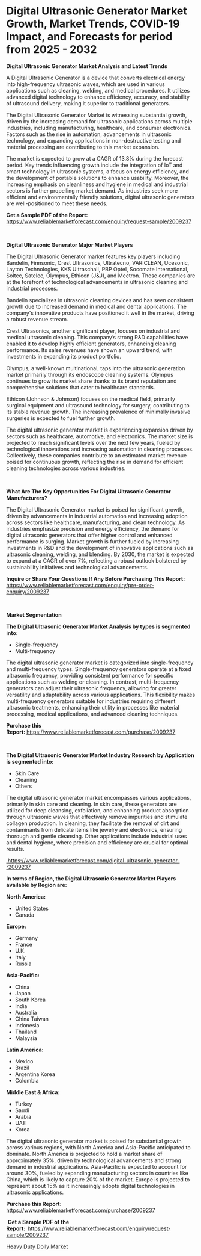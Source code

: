 <p><h1>Digital Ultrasonic Generator Market Growth, Market Trends, COVID-19 Impact, and Forecasts for period from 2025 - 2032</h1></p><p><strong>Digital Ultrasonic Generator Market Analysis and Latest Trends</strong></p>
<p><p>A Digital Ultrasonic Generator is a device that converts electrical energy into high-frequency ultrasonic waves, which are used in various applications such as cleaning, welding, and medical procedures. It utilizes advanced digital technology to enhance efficiency, accuracy, and stability of ultrasound delivery, making it superior to traditional generators.</p><p>The Digital Ultrasonic Generator Market is witnessing substantial growth, driven by the increasing demand for ultrasonic applications across multiple industries, including manufacturing, healthcare, and consumer electronics. Factors such as the rise in automation, advancements in ultrasonic technology, and expanding applications in non-destructive testing and material processing are contributing to this market expansion. </p><p>The market is expected to grow at a CAGR of 13.8% during the forecast period. Key trends influencing growth include the integration of IoT and smart technology in ultrasonic systems, a focus on energy efficiency, and the development of portable solutions to enhance usability. Moreover, the increasing emphasis on cleanliness and hygiene in medical and industrial sectors is further propelling market demand. As industries seek more efficient and environmentally friendly solutions, digital ultrasonic generators are well-positioned to meet these needs.</p></p>
<p><strong>Get a Sample PDF of the Report:&nbsp;</strong> <a href="https://www.reliablemarketforecast.com/enquiry/request-sample/2009237?utm_campaign=1929&utm_medium=2&utm_source=Github&utm_content=ia&utm_term=20022025&utm_id=digital-ultrasonic-generator">https://www.reliablemarketforecast.com/enquiry/request-sample/2009237</a></p>
<p>&nbsp;</p>
<p><strong>Digital Ultrasonic Generator Major Market Players</strong></p>
<p><p>The Digital Ultrasonic Generator market features key players including Bandelin, Finnsonic, Crest Ultrasonics, Ultratecno, VARICLEAN, Ucesonic, Layton Technologies, KKS Ultraschall, PBP Optel, Socomate International, Soltec, Satelec, Olympus, Ethicon (J&J), and Mectron. These companies are at the forefront of technological advancements in ultrasonic cleaning and industrial processes.</p><p>Bandelin specializes in ultrasonic cleaning devices and has seen consistent growth due to increased demand in medical and dental applications. The company's innovative products have positioned it well in the market, driving a robust revenue stream.</p><p>Crest Ultrasonics, another significant player, focuses on industrial and medical ultrasonic cleaning. This company’s strong R&D capabilities have enabled it to develop highly efficient generators, enhancing cleaning performance. Its sales revenues have shown an upward trend, with investments in expanding its product portfolio.</p><p>Olympus, a well-known multinational, taps into the ultrasonic generation market primarily through its endoscope cleaning systems. Olympus continues to grow its market share thanks to its brand reputation and comprehensive solutions that cater to healthcare standards.</p><p>Ethicon (Johnson & Johnson) focuses on the medical field, primarily surgical equipment and ultrasound technology for surgery, contributing to its stable revenue growth. The increasing prevalence of minimally invasive surgeries is expected to fuel further growth.</p><p>The digital ultrasonic generator market is experiencing expansion driven by sectors such as healthcare, automotive, and electronics. The market size is projected to reach significant levels over the next few years, fueled by technological innovations and increasing automation in cleaning processes. Collectively, these companies contribute to an estimated market revenue poised for continuous growth, reflecting the rise in demand for efficient cleaning technologies across various industries.</p></p>
<p>&nbsp;</p>
<p><strong>What Are The Key Opportunities For Digital Ultrasonic Generator Manufacturers?</strong></p>
<p><p>The Digital Ultrasonic Generator market is poised for significant growth, driven by advancements in industrial automation and increasing adoption across sectors like healthcare, manufacturing, and clean technology. As industries emphasize precision and energy efficiency, the demand for digital ultrasonic generators that offer higher control and enhanced performance is surging. Market growth is further fueled by increasing investments in R&D and the development of innovative applications such as ultrasonic cleaning, welding, and blending. By 2030, the market is expected to expand at a CAGR of over 7%, reflecting a robust outlook bolstered by sustainability initiatives and technological advancements.</p></p>
<p><strong>Inquire or Share Your Questions If Any Before Purchasing This Report:</strong> <a href="https://www.reliablemarketforecast.com/enquiry/pre-order-enquiry/2009237?utm_campaign=1929&utm_medium=2&utm_source=Github&utm_content=ia&utm_term=20022025&utm_id=digital-ultrasonic-generator">https://www.reliablemarketforecast.com/enquiry/pre-order-enquiry/2009237</a></p>
<p>&nbsp;</p>
<p><strong>Market Segmentation</strong></p>
<p><strong>The Digital Ultrasonic Generator Market Analysis by types is segmented into:</strong></p>
<p><ul><li>Single-frequency</li><li>Multi-frequency</li></ul></p>
<p><p>The digital ultrasonic generator market is categorized into single-frequency and multi-frequency types. Single-frequency generators operate at a fixed ultrasonic frequency, providing consistent performance for specific applications such as welding or cleaning. In contrast, multi-frequency generators can adjust their ultrasonic frequency, allowing for greater versatility and adaptability across various applications. This flexibility makes multi-frequency generators suitable for industries requiring different ultrasonic treatments, enhancing their utility in processes like material processing, medical applications, and advanced cleaning techniques.</p></p>
<p><strong>Purchase this Report:&nbsp;</strong><a href="https://www.reliablemarketforecast.com/purchase/2009237?utm_campaign=1929&utm_medium=2&utm_source=Github&utm_content=ia&utm_term=20022025&utm_id=digital-ultrasonic-generator">https://www.reliablemarketforecast.com/purchase/2009237</a></p>
<p>&nbsp;</p>
<p><strong>The Digital Ultrasonic Generator Market Industry Research by Application is segmented into:</strong></p>
<p><ul><li>Skin Care</li><li>Cleaning</li><li>Others</li></ul></p>
<p><p>The digital ultrasonic generator market encompasses various applications, primarily in skin care and cleaning. In skin care, these generators are utilized for deep cleansing, exfoliation, and enhancing product absorption through ultrasonic waves that effectively remove impurities and stimulate collagen production. In cleaning, they facilitate the removal of dirt and contaminants from delicate items like jewelry and electronics, ensuring thorough and gentle cleansing. Other applications include industrial uses and dental hygiene, where precision and efficiency are crucial for optimal results.</p></p>
<p><a href="https://www.reliablemarketforecast.com/digital-ultrasonic-generator-r2009237?utm_campaign=1929&utm_medium=2&utm_source=Github&utm_content=ia&utm_term=20022025&utm_id=digital-ultrasonic-generator">&nbsp;https://www.reliablemarketforecast.com/digital-ultrasonic-generator-r2009237</a></p>
<p><strong>In terms of Region, the Digital Ultrasonic Generator Market Players available by Region are:</strong></p>
<p>
    <p> <strong> North America: </strong>
        <ul>
            <li>United States</li>
            <li>Canada</li>
        </ul>
        </p> 
    <p> <strong> Europe: </strong>
        <ul>
            <li>Germany</li>
            <li>France</li>
            <li>U.K.</li>
            <li>Italy</li>
            <li>Russia</li>
        </ul>
        </p> 
    <p> <strong> Asia-Pacific: </strong>
        <ul>
            <li>China</li>
            <li>Japan</li>
            <li>South Korea</li>
            <li>India</li>
            <li>Australia</li>
            <li>China Taiwan</li>
            <li>Indonesia</li>
            <li>Thailand</li>
            <li>Malaysia</li>
        </ul>
        </p> 
    <p> <strong> Latin America: </strong>
        <ul>
            <li>Mexico</li>
            <li>Brazil</li>
            <li>Argentina Korea</li>
            <li>Colombia</li>
        </ul>
        </p> 
    <p> <strong> Middle East & Africa: </strong>
        <ul>
            <li>Turkey</li>
            <li>Saudi</li>
            <li>Arabia</li>
            <li>UAE</li>
            <li>Korea</li>
        </ul>
    </p>
    </p>
<p><p>The digital ultrasonic generator market is poised for substantial growth across various regions, with North America and Asia-Pacific anticipated to dominate. North America is projected to hold a market share of approximately 35%, driven by technological advancements and strong demand in industrial applications. Asia-Pacific is expected to account for around 30%, fueled by expanding manufacturing sectors in countries like China, which is likely to capture 20% of the market. Europe is projected to represent about 15% as it increasingly adopts digital technologies in ultrasonic applications.</p></p>
<p><strong>Purchase this Report: </strong><a href="https://www.reliablemarketforecast.com/purchase/2009237?utm_campaign=1929&utm_medium=2&utm_source=Github&utm_content=ia&utm_term=20022025&utm_id=digital-ultrasonic-generator">https://www.reliablemarketforecast.com/purchase/2009237</a></p>
<p>&nbsp;<strong>Get a Sample PDF of the Report:&nbsp;&nbsp;</strong><a href="https://www.reliablemarketforecast.com/enquiry/request-sample/2009237?utm_campaign=1929&utm_medium=2&utm_source=Github&utm_content=ia&utm_term=20022025&utm_id=digital-ultrasonic-generator">https://www.reliablemarketforecast.com/enquiry/request-sample/2009237</a></p>
<p><strong></strong></p>
<p><p><a href="https://github.com/dringals/Market-Research-Report-List-6/blob/main/heavy-duty-dolly-market.md?utm_campaign=1929&utm_medium=2&utm_source=Github&utm_content=ia&utm_term=20022025&utm_id=digital-ultrasonic-generator">Heavy Duty Dolly Market</a></p></p>